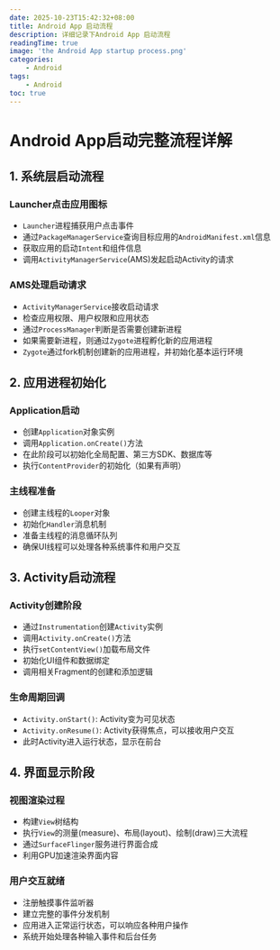 ```yaml
---
date: 2025-10-23T15:42:32+08:00
title: Android App 启动流程
description: 详细记录下Android App 启动流程
readingTime: true
image: 'the Android App startup process.png'
categories:
    - Android
tags:
    - Android
toc: true
---
```


# Android App启动完整流程详解


## 1. 系统层启动流程

### Launcher点击应用图标

- `Launcher`进程捕获用户点击事件
- 通过`PackageManagerService`查询目标应用的`AndroidManifest.xml`信息
- 获取应用的启动`Intent`和组件信息
- 调用`ActivityManagerService`(AMS)发起启动Activity的请求

### AMS处理启动请求

- `ActivityManagerService`接收启动请求
- 检查应用权限、用户权限和应用状态
- 通过`ProcessManager`判断是否需要创建新进程
- 如果需要新进程，则通过`Zygote`进程孵化新的应用进程
- `Zygote`通过fork机制创建新的应用进程，并初始化基本运行环境

## 2. 应用进程初始化

### Application启动

- 创建`Application`对象实例
- 调用`Application.onCreate()`方法
- 在此阶段可以初始化全局配置、第三方SDK、数据库等
- 执行`ContentProvider`的初始化（如果有声明）

### 主线程准备

- 创建主线程的`Looper`对象
- 初始化`Handler`消息机制
- 准备主线程的消息循环队列
- 确保UI线程可以处理各种系统事件和用户交互

## 3. Activity启动流程

### Activity创建阶段

- 通过`Instrumentation`创建`Activity`实例
- 调用`Activity.onCreate()`方法
- 执行`setContentView()`加载布局文件
- 初始化UI组件和数据绑定
- 调用相关Fragment的创建和添加逻辑

### 生命周期回调

- `Activity.onStart()`: Activity变为可见状态
- `Activity.onResume()`: Activity获得焦点，可以接收用户交互
- 此时Activity进入运行状态，显示在前台

## 4. 界面显示阶段

### 视图渲染过程

- 构建`View`树结构
- 执行`View`的测量(measure)、布局(layout)、绘制(draw)三大流程
- 通过`SurfaceFlinger`服务进行界面合成
- 利用GPU加速渲染界面内容

### 用户交互就绪

- 注册触摸事件监听器
- 建立完整的事件分发机制
- 应用进入正常运行状态，可以响应各种用户操作
- 系统开始处理各种输入事件和后台任务